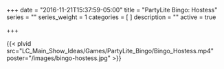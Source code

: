 +++
date = "2016-11-21T15:37:59-05:00"
title = "PartyLite Bingo: Hostess"
series = ""
series_weight = 1
categories = [
]
description = ""
active = true

+++

{{< plvid src="LC_Main_Show_Ideas/Games/PartyLite_Bingo/Bingo_Hostess.mp4" poster="/images/bingo-hostess.jpg" >}}
